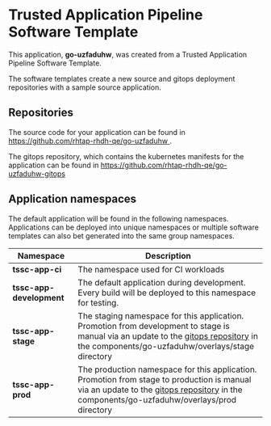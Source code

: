 # Trusted Application Pipeline Software Template

This application, **go-uzfaduhw**, was created from a Trusted Application Pipeline Software Template.

The software templates create a new source and gitops deployment repositories with a sample source application. 

## Repositories

The source code for your application can be found in [https://github.com/rhtap-rhdh-qe/go-uzfaduhw ](https://github.com/rhtap-rhdh-qe/go-uzfaduhw ).
 
The gitops repository, which contains the kubernetes manifests for the application can be found in 
[https://github.com/rhtap-rhdh-qe/go-uzfaduhw-gitops ](https://github.com/rhtap-rhdh-qe/go-uzfaduhw-gitops ) 

## Application namespaces 

The default application will be found in the following namespaces. Applications can be deployed into unique namespaces or multiple software templates can also bet generated into the same group namespaces.  

|  Namespace   |  Description   |  
| -------- | -------- |
| **tssc-app-ci** | The namespace used for CI workloads |
| **tssc-app-development** | The default application during development. Every build will be deployed to this namespace for testing. |
| **tssc-app-stage** | The staging namespace for this application. Promotion from development to stage is manual via an update to the [gitops repository](https://github.com/rhtap-rhdh-qe/go-uzfaduhw-gitops ) in the components/go-uzfaduhw/overlays/stage directory |
| **tssc-app-prod** | The production namespace for this application. Promotion from stage to production is manual via an update to the [gitops repository](https://github.com/rhtap-rhdh-qe/go-uzfaduhw-gitops ) in the components/go-uzfaduhw/overlays/prod directory |